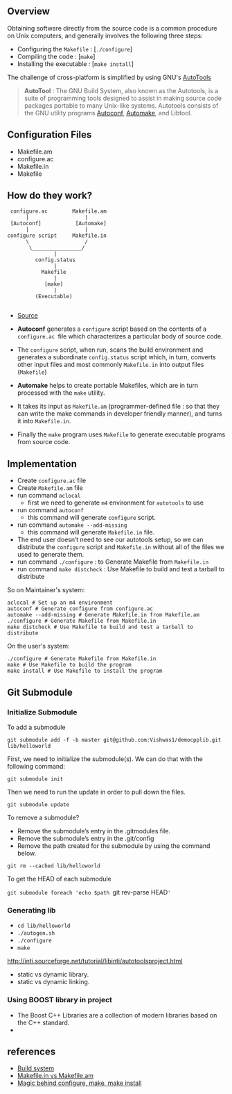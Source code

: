 ## Overview

Obtaining software directly from the source code is a common procedure on Unix computers, and generally involves the following three steps:

- Configuring the `Makefile` : [`./configure`]
- Compiling the code : [`make`]  
- Installing the executable : [`make install`]

The challenge of cross-platform is simplified by using GNU's [AutoTools](https://en.wikipedia.org/wiki/GNU_Build_System)

> **AutoTool** : The GNU Build System, also known as the Autotools, is a suite of programming tools designed to assist in making source code packages portable to many Unix-like systems. Autotools consists of the GNU utility programs [Autoconf](https://en.wikipedia.org/wiki/Autoconf), [Automake](https://en.wikipedia.org/wiki/Automake), and Libtool.

## Configuration Files

- Makefile.am
- configure.ac
- Makefile.in 
- Makefile

## How do they work?

```
 configure.ac        Makefile.am
      |                  |
 [Autoconf]           [Automake]   
      |                  |
configure script     Makefile.in
      \                  /
       \________________/
               |
         config.status
               |
           Makefile
               |
            [make]
               |
         (Executable)
       
```
- [Source](https://en.wikipedia.org/wiki/GNU_Build_System#/media/File:Autoconf-automake-process.svg)

- **Autoconf** generates a `configure` script based on the contents of a `configure.ac `file which characterizes a particular body of source code. 
- The `configure` script, when run, scans the build environment and generates a subordinate `config.status` script which, in turn, converts other input files and most commonly `Makefile.in` into output files (`Makefile`)
- **Automake** helps to create portable Makefiles, which are in turn processed with the `make` utility.
- It takes its input as `Makefile.am` (programmer-defined file : so that they can write the make commands in developer friendly manner), and turns it into `Makefile.in`.
-  Finally the `make` program uses `Makefile` to generate executable programs from source code.

## Implementation

- Create `configure.ac` file
- Create `Makefile.am` file
- run command `aclocal`
    -  first we need to generate `m4` environment for `autotools` to use
- run command `autoconf`
    -  this command will generate `configure` script.
- run command `automake --add-missing`
    -  this command will generate `Makefile.in` file.
- The end user doesn’t need to see our autotools setup, so we can distribute the `configure` script and `Makefile.in` without all of the files we used to generate them.
- run command `./configure` : to Generate Makefile from `Makefile.in`
- run command `make distcheck` : Use Makefile to build and test a tarball to distribute

So on Maintainer's system:

```
aclocal # Set up an m4 environment
autoconf # Generate configure from configure.ac
automake --add-missing # Generate Makefile.in from Makefile.am
./configure # Generate Makefile from Makefile.in
make distcheck # Use Makefile to build and test a tarball to distribute
```

On the user's system:

```
./configure # Generate Makefile from Makefile.in
make # Use Makefile to build the program
make install # Use Makefile to install the program

```

## Git Submodule 

### Initialize Submodule

To add a submodule 

`git submodule add -f -b master git@github.com:Vishwas1/democpplib.git lib/helloworld`

First, we need to initialize the submodule(s). We can do that with the following command:

`git submodule init`

Then we need to run the update in order to pull down the files.

`git submodule update`

To remove a submodule?

- Remove the submodule’s entry in the .gitmodules file.
- Remove the submodule’s entry in the .git/config
- Remove the path created for the submodule by using the command below.

`git rm --cached lib/helloworld`

To get the HEAD of each submodule

`git submodule foreach 'echo $path `git rev-parse HEAD`'`

### Generating lib

- `cd lib/helloworld`
- `./autogen.sh`
- `./configure`
- `make`


http://inti.sourceforge.net/tutorial/libinti/autotoolsproject.html

 - static vs dynamic library.
 - static vs dynamic linking.


### Using BOOST library in project

- The Boost C++ Libraries are a collection of modern libraries based on the C++ standard.
- 

## references

- [Build system](https://en.wikipedia.org/wiki/GNU_Build_System)
- [Makefile.in vs Makefile.am](https://stackoverflow.com/questions/2531827/what-are-makefile-am-and-makefile-in)
- [Magic behind configure, make, make install](https://robots.thoughtbot.com/the-magic-behind-configure-make-make-install)













